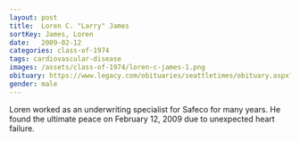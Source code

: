 ```yaml
---
layout: post
title:  Loren C. "Larry" James
sortKey: James, Loren
date:   2009-02-12
categories: class-of-1974
tags: cardiovascular-disease
images: /assets/class-of-1974/loren-c-james-1.png
obituary: https://www.legacy.com/obituaries/seattletimes/obituary.aspx?n=Loren-James&pid=124417477
gender: male
---
```

Loren worked as an underwriting specialist for Safeco for many years. He found the ultimate peace on February 12, 2009 due to unexpected heart failure.
